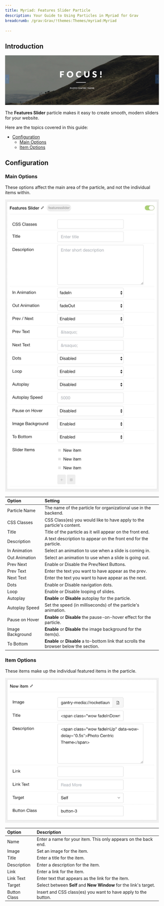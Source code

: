 ```yaml
---
title: Myriad: Features Slider Particle
description: Your Guide to Using Particles in Myriad for Grav
breadcrumb: /grav:Grav/!themes:Themes/myriad:Myriad

---
```


## Introduction

![](assets/particle_featuresslider1.jpeg)

The **Features Slider** particle makes it easy to create smooth, modern sliders for your website.

Here are the topics covered in this guide:

* [Configuration](#configuration)
    - [Main Options](#main-options)
    - [Item Options](#item-options)

## Configuration

### Main Options 

These options affect the main area of the particle, and not the individual items within.

![](assets/particle_featuresslider2.jpeg) 

| Option           | Setting                                                                                |
| :-----           | :-----                                                                                 |
| Particle Name    | The name of the particle for organizational use in the backend.                        |
| CSS Classes      | CSS Class(es) you would like to have apply to the particle's content.                  |
| Title            | Title of the particle as it will appear on the front end.                              |
| Description      | A text description to appear on the front end for the particle.                        |
| In Animation     | Select an animation to use when a slide is coming in.                                  |
| Out Animation    | Select an animation to use when a slide is going out.                                  |
| Prev Next        | Enable or Disable the Prev/Next Buttons.                                               |
| Prev Text        | Enter the text you want to have appear as the prev.                                    |
| Next Text        | Enter the text you want to have appear as the next.                                    |
| Dots             | Enable or Disable navigation dots.                                                     |
| Loop             | Enable or Disable looping of slides.                                                   |
| Autoplay         | **Enable** or **Disable** autoplay for the particle.                                   |
| Autoplay Speed   | Set the speed (in milliseconds) of the particle's animation.                           |
| Pause on Hover   | **Enable** or **Disable** the pause-on-hover effect for the particle.                  |
| Image Background | **Enable** or **Disable** the image background for the item(s).                        |
| To Bottom        | **Enable** or **Disable** a to-bottom link that scrolls the browser below the section. |

### Item Options

These items make up the individual featured items in the particle.

![](assets/particle_featuresslider3.jpeg)

| Option       | Description                                                       |
| :-----       | :-----                                                            |
| Name         | Enter a name for your item. This only appears on the back end.    |
| Image        | Set an image for the item.                                        |
| Title        | Enter a title for the item.                                       |
| Description  | Enter a description for the item.                                 |
| Link         | Enter a link for the item.                                        |
| Link Text    | Enter text that appears as the link for the item.                 |
| Target       | Select between **Self** and **New Window** for the link's target. |
| Button Class | Insert and CSS class(es) you want to have apply to the button.    |

